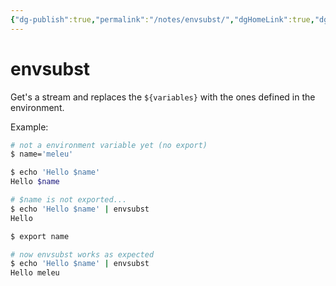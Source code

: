 ```yaml
---
{"dg-publish":true,"permalink":"/notes/envsubst/","dgHomeLink":true,"dgPassFrontmatter":false}
---
```


# envsubst

Get's a stream and replaces the `${variables}` with the ones defined in the environment.

Example:
```bash
# not a environment variable yet (no export)
$ name='meleu'

$ echo 'Hello $name'
Hello $name

# $name is not exported...
$ echo 'Hello $name' | envsubst
Hello 

$ export name

# now envsubst works as expected
$ echo 'Hello $name' | envsubst
Hello meleu
```

